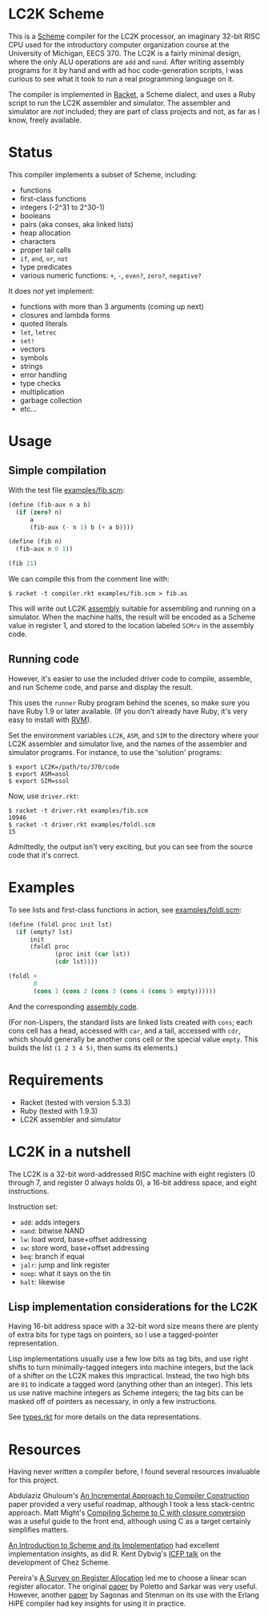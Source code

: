 # LC2K Scheme

This is a [Scheme][] compiler for the LC2K processor, an imaginary
32-bit RISC CPU used for the introductory computer organization course
at the University of Michigan, EECS 370. The LC2K is a fairly minimal
design, where the only ALU operations are `add` and `nand`. After
writing assembly programs for it by hand and with ad hoc
code-generation scripts, I was curious to see what it took to run a
real programming language on it.

The compiler is implemented in [Racket][], a Scheme dialect, and uses
a Ruby script to run the LC2K assembler and simulator. The assembler
and simulator are *not* included; they are part of class projects and
not, as far as I know, freely available.

# Status

This compiler implements a subset of Scheme, including:

- functions
- first-class functions
- integers (-2^31 to 2^30-1)
- booleans
- pairs (aka conses, aka linked lists)
- heap allocation
- characters
- proper tail calls
- `if`, `and`, `or`, `not`
- type predicates
- various numeric functions: `+`, `-`, `even?`, `zero?`, `negative?`

It does *not* yet implement:

- functions with more than 3 arguments (coming up next)
- closures and lambda forms
- quoted literals
- `let`, `letrec`
- `set!`
- vectors
- symbols
- strings
- error handling
- type checks
- multiplication
- garbage collection
- etc...

# Usage

## Simple compilation

With the test file [examples/fib.scm](examples/fib.scm):

```scheme
(define (fib-aux n a b)
  (if (zero? n)
      a
      (fib-aux (- n 1) b (+ a b))))

(define (fib n)
  (fib-aux n 0 1))

(fib 21)
```

We can compile this from the comment line with:

    $ racket -t compiler.rkt examples/fib.scm > fib.as

This will write out LC2K [assembly](examples/fib.as) suitable for
assembling and running on a simulator. When the machine halts, the
result will be encoded as a Scheme value in register 1, and stored to
the location labeled `SCMrv` in the assembly code.

## Running code

However, it's easier to use the included driver code to compile,
assemble, and run Scheme code, and parse and display the result.

This uses the `runner` Ruby program behind the scenes, so make sure
you have Ruby 1.9 or later available. (If you don't already have Ruby,
it's very easy to install with [RVM][]).

Set the environment variables `LC2K`, `ASM`, and `SIM` to the
directory where your LC2K assembler and simulator live, and the names
of the assembler and simulator programs. For instance, to use the
'solution' programs:

    $ export LC2K=/path/to/370/code
    $ export ASM=asol
    $ export SIM=ssol

Now, use `driver.rkt`:

    $ racket -t driver.rkt examples/fib.scm
    10946
    $ racket -t driver.rkt examples/foldl.scm
    15

Admittedly, the output isn't very exciting, but you can see from the
source code that it's correct.

# Examples

To see lists and first-class functions in action, see
[examples/foldl.scm](examples/foldl.scm):

```scheme
(define (foldl proc init lst)
  (if (empty? lst)
      init
      (foldl proc
             (proc init (car lst))
             (cdr lst))))

(foldl +
       0
       (cons 1 (cons 2 (cons 3 (cons 4 (cons 5 empty))))))
```

And the corresponding [assembly code](examples/foldl.as).

(For non-Lispers, the standard lists are linked lists created with
`cons`; each cons cell has a head, accessed with `car`, and a tail,
accessed with `cdr`, which should generally be another cons cell or
the special value `empty`. This builds the list `(1 2 3 4 5)`, then
sums its elements.)

# Requirements

- Racket (tested with version 5.3.3)
- Ruby (tested with 1.9.3)
- LC2K assembler and simulator

# LC2K in a nutshell

The LC2K is a 32-bit word-addressed RISC machine with eight registers
(0 through 7, and register 0 always holds 0), a 16-bit address space,
and eight instructions.

Instruction set:
 - `add`: adds integers
 - `nand`: bitwise NAND
 - `lw`: load word, base+offset addressing
 - `sw`: store word, base+offset addressing
 - `beq`: branch if equal
 - `jalr`: jump and link register
 - `noop`: what it says on the tin
 - `halt`: likewise

## Lisp implementation considerations for the LC2K

Having 16-bit address space with a 32-bit word size means there are
plenty of extra bits for type tags on pointers, so I use a
tagged-pointer representation.

Lisp implementations usually use a few low bits as tag bits, and use
right shifts to turn minimally-tagged integers into machine integers,
but the lack of a shifter on the LC2K makes this impractical. Instead,
the two high bits are `01` to indicate a tagged word (anything other
than an integer). This lets us use native machine integers as Scheme
integers; the tag bits can be masked off of pointers as necessary, in
only a few instructions.

See [types.rkt](types.rkt) for more details on the data
representations.

# Resources

Having never written a compiler before, I found several resources
invaluable for this project. 

Abdulaziz Ghuloum's
[An Incremental Approach to Compiler Construction][ghuloum-paper]
paper provided a very useful roadmap, although I took a less
stack-centric approach. Matt Might's
[Compiling Scheme to C with closure conversion][might-post] was a
useful guide to the front end, although using C as a target certainly
simplifies matters.

[An Introduction to Scheme and its Implementation][intro-scheme-impl]
had excellent implementation insights, as did R. Kent Dybvig's
[ICFP talk][dybvig-talk] on the development of Chez Scheme.

Pereira's [A Survey on Register Allocation][pereira-survey] led me to
choose a linear scan register allocator. The original
[paper][linear-scan] by Poletto and Sarkar was very useful. However,
another [paper][sagonas] by Sagonas and Stenman on its use with the
Erlang HiPE compiler had key insights for using it in practice.

[Scheme]: http://en.wikipedia.org/wiki/Scheme_(programming_language)
[Racket]: http://racket-lang.org/
[RVM]: https://rvm.io/
[ghuloum-paper]: http://scheme2006.cs.uchicago.edu/11-ghuloum.pdf
[might-post]: http://matt.might.net/articles/compiling-scheme-to-c/
[intro-scheme-impl]: http://icem-www.folkwang-hochschule.de/~finnendahl/cm_kurse/doc/schintro/schintro_toc.html
[dybvig-talk]: http://icfp06.cs.uchicago.edu/dybvig-talk.pdf
[pereira-survey]: http://compilers.cs.ucla.edu/fernando/publications/drafts/survey.pdf
[linear-scan]: http://www.seas.gwu.edu/~hchoi/teaching/cs160d/linearscan.pdf
[sagonas]: http://onlinelibrary.wiley.com/doi/10.1002/spe.533/abstract

